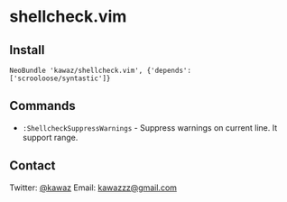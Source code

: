 # shellcheck.vim

## Install

```vim
NeoBundle 'kawaz/shellcheck.vim', {'depends': ['scrooloose/syntastic']}
```

## Commands

- `:ShellcheckSuppressWarnings` - Suppress warnings on current line. It support range.

## Contact
Twitter:  [@kawaz](https://twitter.com/kawaz)
Email:    [kawazzz@gmail.com](mailto:kawazzz@gmail.com)
